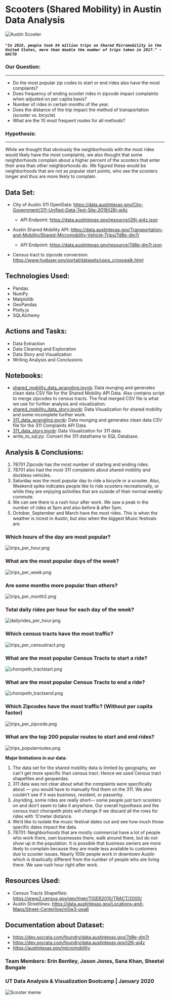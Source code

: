 # Scooters (Shared Mobility) in Austin Data Analysis

![Austin Scooter](resources/austin.png)

#### *`"In 2018, people took 84 million trips on Shared Micromobility in the United States, more than double the number of trips taken in 2017." - NACTO`*

### Our Question:
---
- Do the most popular zip codes to start or end rides also have the most complaints?
- Does frequency of ending scooter rides in zipcode impact complaints when adjusted on per capita basis?
- Number of rides in certain months of the year.
- Does the distance of the trip impact the method of transportation (scooter vs. bicycle)
- What are the 10 most frequent routes for all methods?

### Hypothesis:
---
While we thought that obviously the neighborhoods with the most rides would likely have the most complaints, we also thought that some neighborhoods complain about a higher percent of the scooters that enter their area than other neighborhoods do.
We figured these would be neighborhoods that are not as popular start points, who see the scooters longer and thus are more likely to complain.

## Data Set:

* City of Austin 311 OpenData: https://data.austintexas.gov/City-Government/311-Unified-Data-Test-Site-2019/i26j-ai4z
    - API Endpoint: https://data.austintexas.gov/resource/i26j-ai4z.json
    
* Austin Shared Mobility API: https://data.austintexas.gov/Transportation-and-Mobility/Shared-Micromobility-Vehicle-Trips/7d8e-dm7r
    - API Endpoint: https://data.austintexas.gov/resource/7d8e-dm7r.json
    
* Census tract to zipcode conversion: https://www.huduser.gov/portal/datasets/usps_crosswalk.html

## Technologies Used:

- Pandas 
- NumPy
- Matplotlib 
- GeoPandas
- Plotly.js
- SQLAlchemy

## Actions and Tasks:

- Data Extraction
- Data Cleaning and Exploration
- Data Story and Visualization
- Writing Analysis and Conclusions

## Notebooks:

- [shared_mobility_data_wrangling.ipynb](https://github.com/sheetalbongale/Scooters_In_Austin_Data_Analysis/blob/master/notebooks/shared_mobility_data_analysis/shared_mobility_data_wrangling.ipynb): Data munging and generates clean data CSV file for the Shared Mobility API Data. Also contains script to merge zipcodes to census tracts. The final merged CSV file is what we use for further analysis and visualization.
- [shared_mobility_data_story.ipynb](https://github.com/sheetalbongale/Scooters_In_Austin_Data_Analysis/blob/master/notebooks/shared_mobility_data_analysis/shared_mobility_data_story.ipynb): Data Visualization for shared mobility and some incomplete further work.
- [311_data_wrangling.ipynb](https://github.com/sheetalbongale/Scooters_In_Austin_Data_Analysis/blob/master/notebooks/311_complaints_data_analysis/311_data_wrangling.ipynb): Data munging and generates clean data CSV file for the 311 Complaints API Data. 
- [311_data_story.ipynb](https://github.com/sheetalbongale/Scooters_In_Austin_Data_Analysis/blob/master/notebooks/311_complaints_data_analysis/311_data_story.ipynb): Data Visualization for 311 data.
- *write_to_sql.py:* Convert the 311 dataframe to SQL Database.

## Analysis & Conclusions:

1. 78701 Zipcode has the most number of starting and ending rides.
2. 78701 also had the most 311 complaints about shared mobility and dockless vehicles.
3. Saturday was the most popular day to ride a bicycle or a scooter. Also, Weekend spike indicates people like to ride scooters recreationally, or while they are enjoying activities that are outside of their normal weekly commute.
4. We can see there is a rush hour after work. We saw a peak in the number of rides at 5pm and also before & after 5pm. 
5. October, September and March have the most rides. This is when the weather is nicest in Austin, but also when the biggest Music festivals are. 

### Which hours of the day are most popular?
![trips_per_hour.png](notebooks/shared_mobility_data_analysis/Plots/trips_per_hour.png)

### What are the most popular days of the week?
![trips_per_week.png](notebooks/shared_mobility_data_analysis/Plots/trips_per_week.png)

### Are some months more popular than others?
![trips_per_month2.png](notebooks/shared_mobility_data_analysis/Plots/trips_per_month1.png)

### Total daily rides per hour for each day of the week?
![dailyrides_per_hour.png](notebooks/shared_mobility_data_analysis/Plots/dailyrides_per_hour.png)

### Which census tracts have the most traffic?
![trips_per_censustract.png](notebooks/shared_mobility_data_analysis/Plots/trips_per_censustract.png)

### What are the most popular Census Tracts to start a ride?
![choropeth_tractstart.png](notebooks/shared_mobility_data_analysis/Plots/choropeth_tractstart_2019.png)

### What are the most popular Census Tracts to end a ride?
![choropeth_tractsend.png](notebooks/shared_mobility_data_analysis/Plots/choropeth_tractend_2019.png)

### Which Zipcodes have the most traffic? (Without per capita factor)
![trips_per_zipcode.png](notebooks/shared_mobility_data_analysis/Plots/trips_per_zipcode.png)

### What are the top 200 popular routes to start and end rides?
![trips_popularroutes.png](notebooks/shared_mobility_data_analysis/Plots/popular_routes_top200.png)

**Major limitations in our data:**
1. The data set for the shared mobility data is limited by geography, we can’t get more specific than census tract. Hence we used Census tract shapefiles and geopandas.
2. 311 data was not clear about what the complaints were specifically about — you would have to manually find them on the 311. We also couldn’t see if it was business, resident, or passerby.
3. Joyriding, some rides are really short— some people just turn scooters on and don’t seem to take it anywhere. Our overall hypothesis and the census tract choropeth plots will change if we discard all the rows for rides with '0'meter distance.
4. We’d like to isolate the music festival dates out and see how much those specific dates impact the data.
5. 78701: Neighborhoods that are mostly commercial have a lot of people who work there, own businesses there, walk around there, but do not show up in the population. It is possible that business owners are more likely to complain because they are made less available to customers due to scooter issues. Nearly 100k people work in downtown Austin which is drastically different from the number of people who are living there. We saw rush hour right after work.

## Resources Used:

- Census Tracts Shapefiles: https://www2.census.gov/geo/tiger/TIGER2010/TRACT/2000/
- Austin Streetlines: https://data.austintexas.gov/Locations-and-Maps/Street-Centerline/m5w3-uea6

## Documentation about Dataset:

- https://dev.socrata.com/foundry/data.austintexas.gov/7d8e-dm7r
- https://dev.socrata.com/foundry/data.austintexas.gov/i26j-ai4z
- https://austintexas.gov/micromobility

### Team Members: Erin Bentley, Jason Jones, Sana Khan, Sheetal Bongale 
### UT Data Analysis & Visualization Bootcamp | January 2020

![Scooter meme](resources/scooters_meme.png)